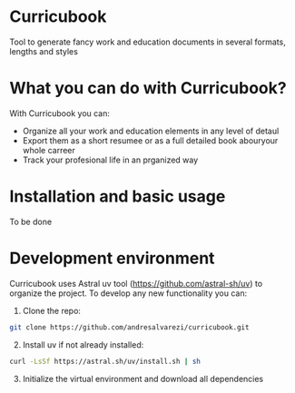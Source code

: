 # Curricubook
Tool to generate fancy work and education documents in several formats, lengths and styles

# What you can do with Curricubook?

With Curricubook you can:
* Organize all your work and education elements in any level of detaul
* Export them as a short resumee or as a full detailed book abouryour whole carreer
* Track your profesional life in an prganized way

# Installation and basic usage

To be done

# Development environment

Curricubook uses Astral uv tool (https://github.com/astral-sh/uv) to organize the project. To develop any new functionality you can:

1) Clone the repo:
```bash
git clone https://github.com/andresalvarezi/curricubook.git
```

2) Install uv if not already installed:
```bash
curl -LsSf https://astral.sh/uv/install.sh | sh
```

3) Initialize the virtual environment and download all dependencies
```bash
```